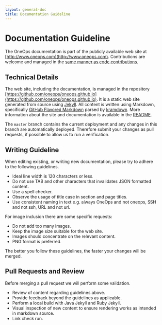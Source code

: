 ```yaml
---
layout: general-doc
title: Documentation Guideline
---
```


# Documentation Guideline

The OneOps documentation is part of the publicly available web site at [http://www.oneops.com](http://www.oneops.com). 
Contributions are welcome and managed in the [same manner as code contributions](./contribute.html).

## Technical Details

The web site, including the documentation, is managed in the repository
[https://github.com/oneops/oneops.github.io](https://github.com/oneops/oneops.github.io). It is a static web site
generated from source using [Jekyll](https://jekyllrb.com/). All content is written using Markdown, specifically
[GitHub Flavored Markdown](https://help.github.com/categories/writing-on-github/) parsed by
[kramdown](https://kramdown.gettalong.org/index.html). More information about the site and documentation is available
in the [README](https://github.com/oneops/oneops.github.io/blob/master/README.md).

The `master` branch contains the current deployment and any changes in this branch are automatically deployed. Therefore
submit your changes as pull requests, if possible to allow us to run a verification.

## Writing Guideline

When editing existing, or writing new documentation, please try to adhere to the following guidelines.

- Ideal line width is 120 characters or less.
- Do not use TAB and other characters that invalidates JSON formatted content.
- Use a spell checker.
- Observe the usage of title case in section and page titles.
- Use consistent naming in text e.g. always OneOps and not oneops, SSH and not ssh, URL and not url.

For image inclusion there are some specific requests:

- Do not add too many images.
- Keep the image size suitable for the web site.
- Images should concentrate on the relevant content.
- PNG format is preferred.

The better you follow these guidelines, the faster your changes will be merged.

## Pull Requests and Review

Before merging a pull request we will perform some validation.

- Review of content regarding guidelines above.
- Provide feedback beyond the guidelines as applicable.
- Perform a local build with Java Jekyll and Ruby Jekyll.
- Visual inspection of new content to ensure rendering works as intended in markdown source.
- Link check run.
